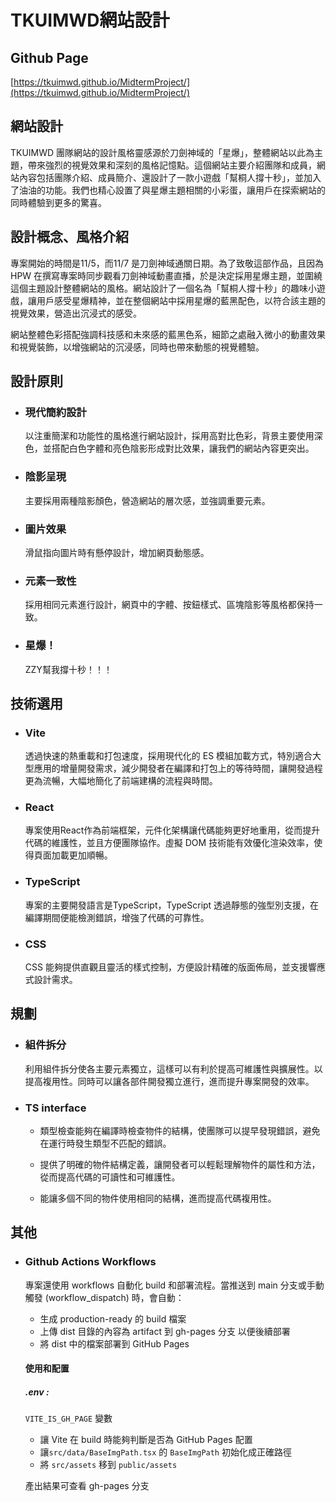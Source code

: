 # TKUIMWD網站設計

## Github Page

[https://tkuimwd.github.io/MidtermProject/](https://tkuimwd.github.io/MidtermProject/)

## 網站設計

TKUIMWD 團隊網站的設計風格靈感源於刀劍神域的「星爆」，整體網站以此為主題，帶來強烈的視覺效果和深刻的風格記憶點。這個網站主要介紹團隊和成員，網站內容包括團隊介紹、成員簡介、還設計了一款小遊戲「幫桐人撐十秒」，並加入了油油的功能。我們也精心設置了與星爆主題相關的小彩蛋，讓用戶在探索網站的同時體驗到更多的驚喜。

## 設計概念、風格介紹

專案開始的時間是11/5，而11/7 是刀劍神域通關日期。為了致敬這部作品，且因為 HPW 在撰寫專案時同步觀看刀劍神域動畫直播，於是決定採用星爆主題，並圍繞這個主題設計整體網站的風格。網站設計了一個名為「幫桐人撐十秒」的趣味小遊戲，讓用戶感受星爆精神，並在整個網站中採用星爆的藍黑配色，以符合該主題的視覺效果，營造出沉浸式的感受。

網站整體色彩搭配強調科技感和未來感的藍黑色系，細節之處融入微小的動畫效果和視覺裝飾，以增強網站的沉浸感，同時也帶來動態的視覺體驗。

## 設計原則

- ### 現代簡約設計
    以注重簡潔和功能性的風格進行網站設計，採用高對比色彩，背景主要使用深色，並搭配白色字體和亮色陰影形成對比效果，讓我們的網站內容更突出。
    
- ### 陰影呈現
    主要採用兩種陰影顏色，營造網站的層次感，並強調重要元素。

- ### 圖片效果
    滑鼠指向圖片時有懸停設計，增加網頁動態感。
    
- ### 元素一致性
    採用相同元素進行設計，網頁中的字體、按鈕樣式、區塊陰影等風格都保持一致。
    
- ### 星爆！
    ZZY幫我撐十秒！！！

## 技術選用

- ### Vite

    透過快速的熱重載和打包速度，採用現代化的 ES 模組加載方式，特別適合大型應用的增量開發需求，減少開發者在編譯和打包上的等待時間，讓開發過程更為流暢，大幅地簡化了前端建構的流程與時間。
  
- ### React

    專案使用React作為前端框架，元件化架構讓代碼能夠更好地重用，從而提升代碼的維護性，並且方便團隊協作。虛擬 DOM 技術能有效優化渲染效率，使得頁面加載更加順暢。
  
- ### TypeScript
    
    專案的主要開發語言是TypeScript，TypeScript 透過靜態的強型別支援，在編譯期間便能檢測錯誤，增強了代碼的可靠性。
    
- ### CSS

    CSS 能夠提供直觀且靈活的樣式控制，方便設計精確的版面佈局，並支援響應式設計需求。

## 規劃

- ### 組件拆分
    利用組件拆分使各主要元素獨立，這樣可以有利於提高可維護性與擴展性。以提高複用性。同時可以讓各部件開發獨立進行，進而提升專案開發的效率。
    
- ### TS interface
    - 類型檢查能夠在編譯時檢查物件的結構，使團隊可以提早發現錯誤，避免在運行時發生類型不匹配的錯誤。
    
    - 提供了明確的物件結構定義，讓開發者可以輕鬆理解物件的屬性和方法，從而提高代碼的可讀性和可維護性。

    - 能讓多個不同的物件使用相同的結構，進而提高代碼複用性。

## 其他

- ### Github Actions Workflows

    專案還使用 workflows 自動化 build 和部署流程。當推送到 main 分支或手動觸發 (workflow_dispatch) 時，會自動：

    - 生成 production-ready 的 build 檔案
    - 上傳 dist 目錄的內容為 artifact 到 gh-pages 分支 以便後續部署
    - 將 dist 中的檔案部署到 GitHub Pages

    #### 使用和配置

    ##### .env :

    `VITE_IS_GH_PAGE` 變數
    
    - 讓 Vite 在 build 時能夠判斷是否為 GitHub Pages 配置
    - 讓`src/data/BaseImgPath.tsx` 的 `BaseImgPath` 初始化成正確路徑
    - 將 `src/assets` 移到 `public/assets`

    產出結果可查看 gh-pages 分支